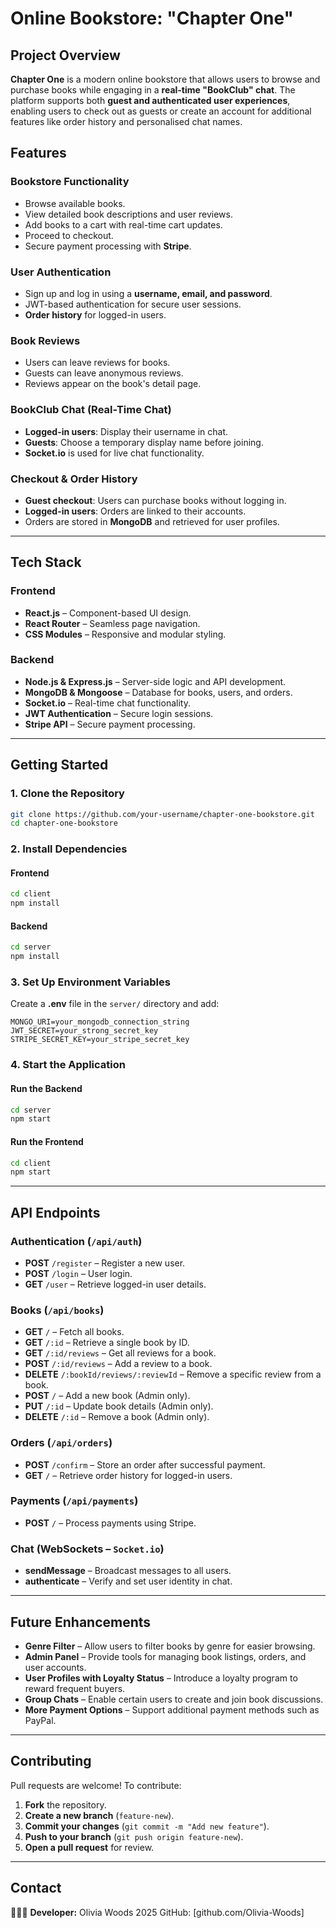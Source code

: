 # Online Bookstore: "Chapter One"

## Project Overview

**Chapter One** is a modern online bookstore that allows users to browse and purchase books while engaging in a **real-time "BookClub" chat**. The platform supports both **guest and authenticated user experiences**, enabling users to check out as guests or create an account for additional features like order history and personalised chat names.

## Features

### **Bookstore Functionality**

- Browse available books.
- View detailed book descriptions and user reviews.
- Add books to a cart with real-time cart updates.
- Proceed to checkout.
- Secure payment processing with **Stripe**.

### **User Authentication**

- Sign up and log in using a **username, email, and password**.
- JWT-based authentication for secure user sessions.
- **Order history** for logged-in users.

### **Book Reviews**

- Users can leave reviews for books.
- Guests can leave anonymous reviews.
- Reviews appear on the book's detail page.

### **BookClub Chat (Real-Time Chat)**

- **Logged-in users**: Display their username in chat.
- **Guests**: Choose a temporary display name before joining.
- **Socket.io** is used for live chat functionality.

### **Checkout & Order History**

- **Guest checkout**: Users can purchase books without logging in.
- **Logged-in users**: Orders are linked to their accounts.
- Orders are stored in **MongoDB** and retrieved for user profiles.

---

## Tech Stack

### **Frontend**

- **React.js** – Component-based UI design.
- **React Router** – Seamless page navigation.
- **CSS Modules** – Responsive and modular styling.

### **Backend**

- **Node.js & Express.js** – Server-side logic and API development.
- **MongoDB & Mongoose** – Database for books, users, and orders.
- **Socket.io** – Real-time chat functionality.
- **JWT Authentication** – Secure login sessions.
- **Stripe API** – Secure payment processing.

---

## Getting Started

### 1. Clone the Repository

```bash
git clone https://github.com/your-username/chapter-one-bookstore.git
cd chapter-one-bookstore
```

### 2. Install Dependencies

#### Frontend

```bash
cd client
npm install
```

#### Backend

```bash
cd server
npm install
```

### 3. Set Up Environment Variables

Create a **.env** file in the `server/` directory and add:

```plaintext
MONGO_URI=your_mongodb_connection_string
JWT_SECRET=your_strong_secret_key
STRIPE_SECRET_KEY=your_stripe_secret_key
```

### 4. Start the Application

#### Run the Backend

```bash
cd server
npm start
```

#### Run the Frontend

```bash
cd client
npm start
```

---

## API Endpoints

### **Authentication** (`/api/auth`)

- **POST** `/register` – Register a new user.
- **POST** `/login` – User login.
- **GET** `/user` – Retrieve logged-in user details.

### **Books** (`/api/books`)

- **GET** `/` – Fetch all books.
- **GET** `/:id` – Retrieve a single book by ID.
- **GET** `/:id/reviews` – Get all reviews for a book.
- **POST** `/:id/reviews` – Add a review to a book.
- **DELETE** `/:bookId/reviews/:reviewId` – Remove a specific review from a book.
- **POST** `/` – Add a new book (Admin only).
- **PUT** `/:id` – Update book details (Admin only).
- **DELETE** `/:id` – Remove a book (Admin only).

### **Orders** (`/api/orders`)

- **POST** `/confirm` – Store an order after successful payment.
- **GET** `/` – Retrieve order history for logged-in users.

### **Payments** (`/api/payments`)

- **POST** `/` – Process payments using Stripe.

### **Chat** (WebSockets – `Socket.io`)

- **sendMessage** – Broadcast messages to all users.
- **authenticate** – Verify and set user identity in chat.

---

## Future Enhancements

- **Genre Filter** – Allow users to filter books by genre for easier browsing.
- **Admin Panel** – Provide tools for managing book listings, orders, and user accounts.
- **User Profiles with Loyalty Status** – Introduce a loyalty program to reward frequent buyers.
- **Group Chats** – Enable certain users to create and join book discussions.
- **More Payment Options** – Support additional payment methods such as PayPal.

---

## Contributing

Pull requests are welcome! To contribute:

1. **Fork** the repository.
2. **Create a new branch** (`feature-new`).
3. **Commit your changes** (`git commit -m "Add new feature"`).
4. **Push to your branch** (`git push origin feature-new`).
5. **Open a pull request** for review.

---

## Contact

👩🏽‍💻 **Developer:** Olivia Woods 2025 
GitHub: [github.com/Olivia-Woods]
